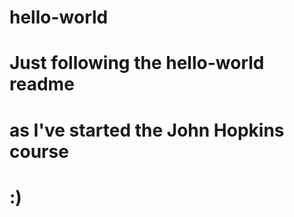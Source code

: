 # hello-world
# Just following the hello-world readme 
# as I've started the John Hopkins course
# :)
